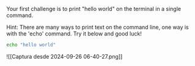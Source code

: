 Your first challenge is to print "hello world" on the terminal in a single command.

Hint: There are many ways to print text on the command line, one way is with the 'echo' command. Try it below and good luck!

```bash
echo "hello world"
```

![[Captura desde 2024-09-26 06-40-27.png]]
